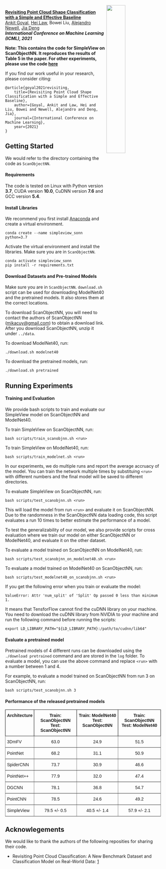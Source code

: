 <img src="img/simpleview.png" align="right" width="35%"/>

[**Revisiting Point Cloud Shape Classification with a Simple and Effective Baseline**](https://arxiv.org/pdf/2106.05304v1.pdf) <br>
[Ankit Goyal](http://imankgoyal.github.io), [Hei Law](https://heilaw.github.io/), Bowei Liu, [Alejandro Newell](https://www.alejandronewell.com/), [Jia Deng](https://www.cs.princeton.edu/~jiadeng/) <br/>
***International Conference on Machine Learning (ICML), 2021***

**Note: This contains the code for SimpleView on ScanObjectNN. It reproduces the results of Table 5 in the paper. For other experiments, please use the code [here](https://github.com/princeton-vl/SimpleView)**


If you find our work useful in your research, please consider citing:
```
@article{goyal2021revisiting,
    title={Revisiting Point Cloud Shape Classification with a Simple and Effective Baseline},
    author={Goyal, Ankit and Law, Hei and Liu, Bowei and Newell, Alejandro and Deng, Jia},
    journal={International Conference on Machine Learning},
    year={2021}
}
```

## Getting Started
We would refer to the directory containing the code as `ScanObjectNN`.

#### Requirements
The code is tested on Linux with Python version **3.7**, CUDA version **10.0**, CuDNN version **7.6** and GCC version **5.4**.

#### Install Libraries
We recommend you first install [Anaconda](https://anaconda.org/) and create a virtual environment.
```
conda create --name simpleview_sonn python=3.7
```

Activate the virtual environment and install the libraries. Make sure you are in `ScanObjectNN`.
```
conda activate simpleview_sonn
pip install -r requirements.txt
```

#### Download Datasets and Pre-trained Models
Make sure you are in `ScanObjectNN`. `download.sh` script can be used for downloading ModelNet40 and the pretrained models. It also stores them at the correct locations. 

To download ScanObjectNN, you will need to contact the authors of ScanObjectNN (mikacuy@gmail.com) to obtain a download link. After you download ScanObjectNN, unzip it under `../data`.

To download ModelNet40, run:
```
./download.sh modelnet40
```

To download the pretrained models, run:
```
./download.sh pretrained
```

## Running Experiments

#### Training and Evaluation
We provide bash scripts to train and evaluate our SimpleView model on ScanObjectNN and ModelNet40.

To train SimpleView on ScanObjectNN, run:
```
bash scripts/train_scanobjnn.sh <run>
```

To train SimpleView on ModelNet40, run:
```
bash scripts/train_modelnet.sh <run>
```

In our experiments, we do multiple runs and report the average accruacy of the model. You can train the network multiple times by substituing `<run>` with different numbers and the final model will be saved to different directories.

To evaluate SimpleView on ScanObjectNN, run:
```
bash scripts/test_scanobjnn.sh <run>
```

This will load the model from run `<run>` and evaluate it on ScanObjectNN. Due to the randomness in the ScanObjectNN data loading code, this script evaluates a run 10 times to better estimate the performance of a model.

To test the generalizability of our model, we also provide scripts for cross evaluation where we train our model on either ScanObjectNN or ModelNet40, and evaluate it on the other dataset.

To evaluate a model trained on ScanObjectNN on ModelNet40, run:
```
bash scripts/test_scanobjnn_on_modelnet40.sh <run>
```

To evaluate a model trained on ModelNet40 on ScanObjectNN, run:
```
bash scripts/test_modelnet40_on_scanobjnn.sh <run>
```

If you get the following error when you train or evaluate the model:
```
ValueError: Attr 'num_split' of 'Split' Op passed 0 less than minimum 1.
```

It means that TensforFlow cannot find the cuDNN library on your machine. You need to download the cuDNN library from NVIDIA to your machine and run the following command before running the scripts:
```
export LD_LIBRARY_PATH="${LD_LIBRARY_PATH}:/path/to/cudnn/lib64"
```


#### Evaluate a pretrained model
Pretrained models of 4 different runs can be downloaded using the `./download pretrained` command and are stored in the `log` folder. To evaluate a model, you can use the above command and replace `<run>` with a number between 1 and 4.

For example, to evaluate a model trained on ScanObjectNN from run 3 on ScanObjectNN, run:
```
bash scripts/test_scanobjnn.sh 3
```

#### Performance of the released pretrained models
<table style="border-collapse:collapse;border-spacing:0" class="tg"><thead><tr><th style="border-color:black;border-style:solid;border-width:1px;font-family:Arial, sans-serif;font-size:14px;font-weight:bold;overflow:hidden;padding:10px 5px;text-align:left;vertical-align:top;word-break:normal">Architecture</th><th style="border-color:black;border-style:solid;border-width:1px;font-family:Arial, sans-serif;font-size:14px;font-weight:bold;overflow:hidden;padding:10px 5px;text-align:center;vertical-align:top;word-break:normal">Train: ScanObjectNN<br>Test: ScanObjectNN</th><th style="border-color:black;border-style:solid;border-width:1px;font-family:Arial, sans-serif;font-size:14px;font-weight:bold;overflow:hidden;padding:10px 5px;text-align:center;vertical-align:top;word-break:normal">Train: ModelNet40<br>Test: ScanObjectNN</th><th style="border-color:black;border-style:solid;border-width:1px;font-family:Arial, sans-serif;font-size:14px;font-weight:bold;overflow:hidden;padding:10px 5px;text-align:center;vertical-align:top;word-break:normal">Train: ScanObjectNN<br>Test: ModelNet40</th></tr></thead><tbody><tr><td style="border-color:inherit;border-style:solid;border-width:1px;font-family:Arial, sans-serif;font-size:14px;overflow:hidden;padding:10px 5px;text-align:left;vertical-align:top;word-break:normal">3DmFV</td><td style="border-color:inherit;border-style:solid;border-width:1px;font-family:Arial, sans-serif;font-size:14px;overflow:hidden;padding:10px 5px;text-align:center;vertical-align:top;word-break:normal">63.0</td><td style="border-color:inherit;border-style:solid;border-width:1px;font-family:Arial, sans-serif;font-size:14px;overflow:hidden;padding:10px 5px;text-align:center;vertical-align:top;word-break:normal">24.9</td><td style="border-color:inherit;border-style:solid;border-width:1px;font-family:Arial, sans-serif;font-size:14px;overflow:hidden;padding:10px 5px;text-align:center;vertical-align:top;word-break:normal">51.5</td></tr><tr><td style="border-color:inherit;border-style:solid;border-width:1px;font-family:Arial, sans-serif;font-size:14px;overflow:hidden;padding:10px 5px;text-align:left;vertical-align:top;word-break:normal">PointNet</td><td style="border-color:inherit;border-style:solid;border-width:1px;font-family:Arial, sans-serif;font-size:14px;overflow:hidden;padding:10px 5px;text-align:center;vertical-align:top;word-break:normal">68.2</td><td style="border-color:inherit;border-style:solid;border-width:1px;font-family:Arial, sans-serif;font-size:14px;overflow:hidden;padding:10px 5px;text-align:center;vertical-align:top;word-break:normal">31.1</td><td style="border-color:inherit;border-style:solid;border-width:1px;font-family:Arial, sans-serif;font-size:14px;overflow:hidden;padding:10px 5px;text-align:center;vertical-align:top;word-break:normal">50.9</td></tr><tr><td style="border-color:inherit;border-style:solid;border-width:1px;font-family:Arial, sans-serif;font-size:14px;overflow:hidden;padding:10px 5px;text-align:left;vertical-align:top;word-break:normal">SpiderCNN</td><td style="border-color:inherit;border-style:solid;border-width:1px;font-family:Arial, sans-serif;font-size:14px;overflow:hidden;padding:10px 5px;text-align:center;vertical-align:top;word-break:normal">73.7</td><td style="border-color:inherit;border-style:solid;border-width:1px;font-family:Arial, sans-serif;font-size:14px;overflow:hidden;padding:10px 5px;text-align:center;vertical-align:top;word-break:normal">30.9</td><td style="border-color:inherit;border-style:solid;border-width:1px;font-family:Arial, sans-serif;font-size:14px;overflow:hidden;padding:10px 5px;text-align:center;vertical-align:top;word-break:normal">46.6</td></tr><tr><td style="border-color:inherit;border-style:solid;border-width:1px;font-family:Arial, sans-serif;font-size:14px;overflow:hidden;padding:10px 5px;text-align:left;vertical-align:top;word-break:normal">PointNet++</td><td style="border-color:inherit;border-style:solid;border-width:1px;font-family:Arial, sans-serif;font-size:14px;overflow:hidden;padding:10px 5px;text-align:center;vertical-align:top;word-break:normal">77.9</td><td style="border-color:inherit;border-style:solid;border-width:1px;font-family:Arial, sans-serif;font-size:14px;overflow:hidden;padding:10px 5px;text-align:center;vertical-align:top;word-break:normal">32.0</td><td style="border-color:inherit;border-style:solid;border-width:1px;font-family:Arial, sans-serif;font-size:14px;overflow:hidden;padding:10px 5px;text-align:center;vertical-align:top;word-break:normal">47.4</td></tr><tr><td style="border-color:inherit;border-style:solid;border-width:1px;font-family:Arial, sans-serif;font-size:14px;overflow:hidden;padding:10px 5px;text-align:left;vertical-align:top;word-break:normal">DGCNN</td><td style="border-color:inherit;border-style:solid;border-width:1px;font-family:Arial, sans-serif;font-size:14px;overflow:hidden;padding:10px 5px;text-align:center;vertical-align:top;word-break:normal">78.1</td><td style="border-color:inherit;border-style:solid;border-width:1px;font-family:Arial, sans-serif;font-size:14px;overflow:hidden;padding:10px 5px;text-align:center;vertical-align:top;word-break:normal">36.8</td><td style="border-color:inherit;border-style:solid;border-width:1px;font-family:Arial, sans-serif;font-size:14px;overflow:hidden;padding:10px 5px;text-align:center;vertical-align:top;word-break:normal">54.7</td></tr><tr><td style="border-color:inherit;border-style:solid;border-width:1px;font-family:Arial, sans-serif;font-size:14px;overflow:hidden;padding:10px 5px;text-align:left;vertical-align:top;word-break:normal">PointCNN</td><td style="border-color:inherit;border-style:solid;border-width:1px;font-family:Arial, sans-serif;font-size:14px;overflow:hidden;padding:10px 5px;text-align:center;vertical-align:top;word-break:normal">78.5</td><td style="border-color:inherit;border-style:solid;border-width:1px;font-family:Arial, sans-serif;font-size:14px;overflow:hidden;padding:10px 5px;text-align:center;vertical-align:top;word-break:normal">24.6</td><td style="border-color:inherit;border-style:solid;border-width:1px;font-family:Arial, sans-serif;font-size:14px;overflow:hidden;padding:10px 5px;text-align:center;vertical-align:top;word-break:normal">49.2</td></tr><tr><td style="border-color:inherit;border-style:solid;border-width:1px;font-family:Arial, sans-serif;font-size:14px;overflow:hidden;padding:10px 5px;text-align:left;vertical-align:top;word-break:normal">SimpleView</td><td style="border-color:inherit;border-style:solid;border-width:1px;font-family:Arial, sans-serif;font-size:14px;overflow:hidden;padding:10px 5px;text-align:center;vertical-align:top;word-break:normal">79.5 +/- 0.5</td><td style="border-color:inherit;border-style:solid;border-width:1px;font-family:Arial, sans-serif;font-size:14px;overflow:hidden;padding:10px 5px;text-align:center;vertical-align:top;word-break:normal">40.5 +/- 1.4</td><td style="border-color:inherit;border-style:solid;border-width:1px;font-family:Arial, sans-serif;font-size:14px;overflow:hidden;padding:10px 5px;text-align:center;vertical-align:top;word-break:normal">57.9 +/- 2.1</td></tr></tbody></table>

## Acknowlegements
We would like to thank the authors of the following reposities for sharing their code.
- Revisiting Point Cloud Classification: A New Benchmark Dataset and Classification Model on Real-World Data: [1](https://github.com/hkust-vgd/scanobjectnn.git)
